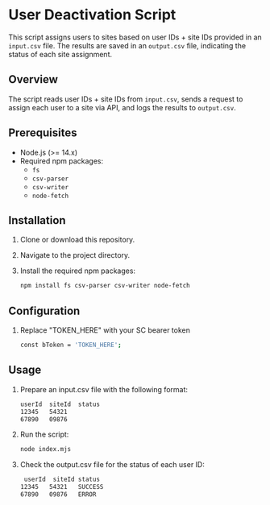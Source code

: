 # User Deactivation Script

This script assigns users to sites based on user IDs + site IDs provided in an `input.csv` file. The results are saved in an `output.csv` file, indicating the status of each site assignment.

## Overview

The script reads user IDs + site IDs from `input.csv`, sends a request to assign each user to a site via API, and logs the results to `output.csv`.

## Prerequisites

- Node.js (>= 14.x)
- Required npm packages:
  - `fs`
  - `csv-parser`
  - `csv-writer`
  - `node-fetch`

## Installation

1. Clone or download this repository.
2. Navigate to the project directory.
3. Install the required npm packages:

   ```bash
   npm install fs csv-parser csv-writer node-fetch

## Configuration

1. Replace "TOKEN_HERE" with your SC bearer token 

    ```bash
    const bToken = 'TOKEN_HERE';


## Usage

1. Prepare an input.csv file with the following format:
    
    ```bash
    userId  siteId  status
    12345   54321
    67890   09876

2. Run the script:

    ```bash
    node index.mjs

3. Check the output.csv file for the status of each user ID:

    ```bash
     userId  siteId status
    12345   54321   SUCCESS
    67890   09876   ERROR


